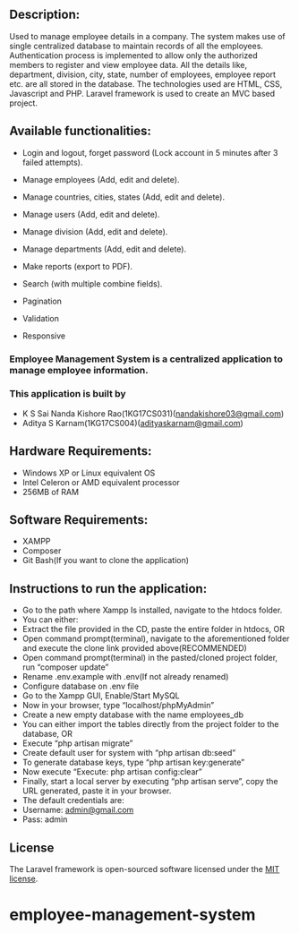 ## Description: 
Used to manage employee details in a company. The system makes use of single centralized database to maintain records of all the employees. Authentication process is implemented to allow only the authorized members to register and view employee data. All the details like, department, division, city, state, number of employees, employee report etc. are all stored in the database. The technologies used are HTML, CSS, Javascript and PHP. Laravel framework is used to create an MVC based project. 

## Available functionalities:

+ Login and logout, forget password  (Lock account in 5 minutes after 3 failed attempts).

+ Manage employees (Add, edit and delete).

+ Manage countries, cities, states (Add, edit and delete).

+ Manage users (Add, edit and delete).

+ Manage division (Add, edit and delete).

+ Manage departments (Add, edit and delete).

+ Make reports (export to PDF).

+ Search (with multiple combine fields).

+ Pagination

+ Validation

+ Responsive

### Employee Management System is a centralized application to manage employee information. 
### This application is built by 
+ K S Sai Nanda Kishore Rao(1KG17CS031)(nandakishore03@gmail.com)
+ Aditya S Karnam(1KG17CS004)(adityaskarnam@gmail.com)


## Hardware Requirements:
+ Windows XP or Linux equivalent OS
+ Intel Celeron or AMD equivalent processor
+ 256MB of RAM

## Software Requirements:
+ XAMPP  
+ Composer
+ Git Bash(If you want to clone the application)

## Instructions to run the application:
+ Go to the path where Xampp Is installed, navigate to the htdocs folder. 
+ You can either:	
+ Extract the file provided in the CD, paste the entire folder in htdocs, OR
+ Open command prompt(terminal), navigate to the aforementioned folder and execute the clone link provided above(RECOMMENDED)
+ Open command prompt(terminal) in the pasted/cloned project folder, run “composer update”
+ Rename .env.example with .env(If not already renamed)
+ Configure database on .env file 
+ Go to the Xampp GUI, Enable/Start MySQL
+ Now in your browser, type “localhost/phpMyAdmin”
+ Create a new empty database with the name employees_db
+ You can either import the tables directly from the project folder to the database, OR
+ Execute “php artisan migrate”
+ Create default user for system with “php artisan db:seed”
+ To generate database keys, type “php artisan key:generate”
+ Now execute “Execute: php artisan config:clear”
+ Finally, start a local server by executing “php artisan serve”, copy the URL generated, paste it in your browser. 
+ The default credentials are: 
+ Username: admin@gmail.com
+ Pass: admin



## License

The Laravel framework is open-sourced software licensed under the [MIT license](http://opensource.org/licenses/MIT).
# employee-management-system

